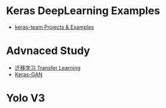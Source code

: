 # Keras DeepLearning Examples
<ul>
  <li> <a href='https://github.com/keras-team/keras'>keras-team Projects & Examples </a> <br>
</ul>

# Advnaced Study
<ul>
  <li><a href='https://github.com/jindongwang/transferlearning'>迁移学习 Transfer Learning</a><br>
  <li><a href='https://github.com/eriklindernoren/Keras-GAN'>Keras-GAN </a><br>
</ul>

# Yolo V3
